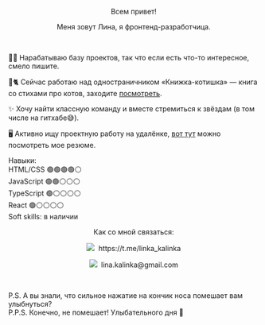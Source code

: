<p align="center">Всем привет!</p>

<p align="center">Меня зовут Лина, я фронтенд-разработчица.</p><br>

✍🏻 Нарабатываю базу проектов, так что если есть что-то интересное, смело пишите.

📖🐈 Сейчас работаю над одностраничником «Книжка-котишка» — книга со стихами про котов, заходите [посмотреть](https://github.com/lskalinka/kitty-book).

✨ Хочу найти классную команду и вместе стремиться к звёздам (в том числе на гитхабе😅).

🖥 Активно ищу проектную работу на удалёнке, [вот тут](https://drive.google.com/file/d/1-CVLx2_zdqa0xRyaQw5yZZV9yBzTL5uZ/view?usp=sharing) можно посмотреть мое резюме.

Навыки:<br>
HTML/CSS 🟢🟢🟢🟢⚪️<br>
JavaScript 🟢🟢⚪️⚪️⚪️<br>
TypeScript 🟢⚪️⚪️⚪️⚪️<br>
React 🟢⚪️⚪️⚪️⚪️<br>
Soft skills: в наличии

<p align="center">Как со мной связаться:</p>

<p align="center">
  <img src="https://github.com/user-attachments/assets/5f8bd130-c961-47e6-9583-8d76de6ba336">&nbsp;&nbsp;https://t.me/linka_kalinka
</p>
<p align="center">
  <img src="https://github.com/user-attachments/assets/7875fbcd-c0a6-45ed-8a90-e9640b5fa463">&nbsp;&nbsp;lina.kalinka@gmail.com
</p>
<br>

P.S. А вы знали, что сильное нажатие на кончик носа помешает вам улыбнуться?<br>
P.P.S. Конечно, не помешает! Улыбательного дня 🥰
